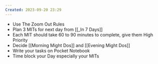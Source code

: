```yaml
---
Created: 2023-09-20 23:29
---
```

- Use The Zoom Out Rules
- Plan 3 MITs for next day from [[_In 7 Days]]
- Each MIT should take 60 to 90 minutes to complete, give them High Priority
- Decide [[Morning Might Dos]] and [[Evening Might Dos]]
- Write your tasks on Pocket Notebook
- Time block your Day especially your MITs